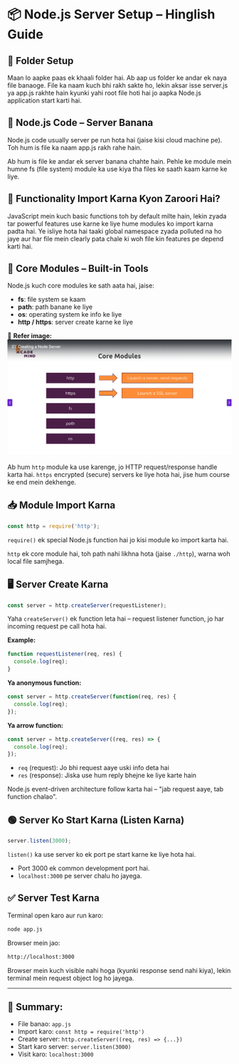 # 📦 Node.js Server Setup – Hinglish Guide

## 📁 Folder Setup
Maan lo aapke paas ek khaali folder hai. Ab aap us folder ke andar ek naya file banaoge. File ka naam kuch bhi rakh sakte ho, lekin aksar isse server.js ya app.js rakhte hain kyunki yahi root file hoti hai jo aapka Node.js application start karti hai.

## 🧠 Node.js Code – Server Banana
Node.js code usually server pe run hota hai (jaise kisi cloud machine pe). Toh hum is file ka naam app.js rakh rahe hain.

Ab hum is file ke andar ek server banana chahte hain. Pehle ke module mein humne fs (file system) module ka use kiya tha files ke saath kaam karne ke liye.

## 🤔 Functionality Import Karna Kyon Zaroori Hai?
JavaScript mein kuch basic functions toh by default milte hain, lekin zyada tar powerful features use karne ke liye hume modules ko import karna padta hai. Ye isliye hota hai taaki global namespace zyada polluted na ho jaye aur har file mein clearly pata chale ki woh file kin features pe depend karti hai.

## 🧰 Core Modules – Built-in Tools
Node.js kuch core modules ke sath aata hai, jaise:

- **fs**: file system se kaam
- **path**: path banane ke liye
- **os**: operating system ke info ke liye
- **http / https**: server create karne ke liye

📸 **Refer image:**  
![Client Server Setup](./photo/2_1.png)

Ab hum `http` module ka use karenge, jo HTTP request/response handle karta hai. `https` encrypted (secure) servers ke liye hota hai, jise hum course ke end mein dekhenge.

## 📥 Module Import Karna

```js
const http = require('http');
```

`require()` ek special Node.js function hai jo kisi module ko import karta hai.

`http` ek core module hai, toh path nahi likhna hota (jaise `./http`), warna woh local file samjhega.

## 🖥️ Server Create Karna

```js
const server = http.createServer(requestListener);
```

Yaha `createServer()` ek function leta hai – request listener function, jo har incoming request pe call hota hai.

**Example:**

```js
function requestListener(req, res) {
  console.log(req);
}
```

**Ya anonymous function:**

```js
const server = http.createServer(function(req, res) {
  console.log(req);
});
```

**Ya arrow function:**

```js
const server = http.createServer((req, res) => {
  console.log(req);
});
```

- `req` (request): Jo bhi request aaye uski info deta hai
- `res` (response): Jiska use hum reply bhejne ke liye karte hain

Node.js event-driven architecture follow karta hai – "jab request aaye, tab function chalao".

## 🟢 Server Ko Start Karna (Listen Karna)

```js
server.listen(3000);
```

`listen()` ka use server ko ek port pe start karne ke liye hota hai.

- Port 3000 ek common development port hai.
- `localhost:3000` pe server chalu ho jayega.

## ✅ Server Test Karna

Terminal open karo aur run karo:

```bash
node app.js
```

Browser mein jao:

```bash
http://localhost:3000
```

Browser mein kuch visible nahi hoga (kyunki response send nahi kiya), lekin terminal mein request object log ho jayega.

---

## 🔁 Summary:

- File banao: `app.js`
- Import karo: `const http = require('http')`
- Create server: `http.createServer((req, res) => {...})`
- Start karo server: `server.listen(3000)`
- Visit karo: `localhost:3000`
